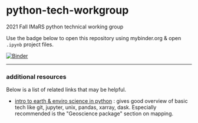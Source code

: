 # python-tech-workgroup
2021 Fall IMaRS python technical working group

Use the badge below to open this repository using mybinder.org & open `.ipynb` project files.

[![Binder](https://mybinder.org/badge_logo.svg)](https://mybinder.org/v2/gh/USF-IMARS/python-tech-workgroup/HEAD)


--------------------------------------------

### additional resources
Below is a list of related links that may be helpful.

* [intro to earth & enviro science in python](https://earth-env-data-science.github.io//intro.html) : gives good overview of basic tech like git, jupyter, unix, pandas, xarray, dask. Especially recommended is the "Geoscience package" section on mapping.

